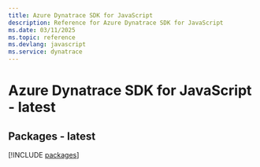 ```yaml
---
title: Azure Dynatrace SDK for JavaScript
description: Reference for Azure Dynatrace SDK for JavaScript
ms.date: 03/11/2025
ms.topic: reference
ms.devlang: javascript
ms.service: dynatrace
---
```

# Azure Dynatrace SDK for JavaScript - latest
## Packages - latest
[!INCLUDE [packages](dynatrace-index.md)]